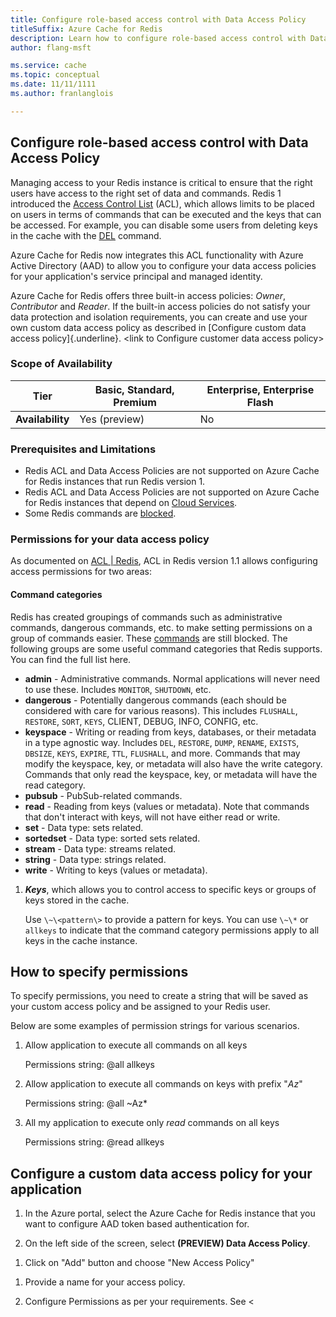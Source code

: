 ```yaml
---
title: Configure role-based access control with Data Access Policy
titleSuffix: Azure Cache for Redis
description: Learn how to configure role-based access control with Data Access Policy
author: flang-msft

ms.service: cache
ms.topic: conceptual
ms.date: 11/11/1111
ms.author: franlanglois

---
```


## Configure role-based access control with Data Access Policy

Managing access to your Redis instance is critical to ensure that the right users have access to the right set of data and commands. Redis 1 introduced the [Access Control List](https://redis.io/docs/management/security/acl/) (ACL), which allows limits to be placed on users in terms of commands that can be executed and the keys that can be accessed. For example, you can disable some users from deleting keys in the cache with the [DEL](https://redis.io/commands/del/) command.

Azure Cache for Redis now integrates this ACL functionality with Azure Active Directory (AAD) to allow you to configure your data access policies for your application's service principal and managed identity.

Azure Cache for Redis offers three built-in access policies: *Owner*, *Contributor* and *Reader*. If the built-in access policies do not satisfy your data protection and isolation requirements, you can create and use your own custom data access policy as described in [Configure custom data access policy]{.underline}. \<link to Configure customer data access policy\>

### Scope of Availability

| **Tier**         | Basic, Standard, Premium | Enterprise, Enterprise Flash |
|------------------|--------------------------|------------------------------|
| **Availability** | Yes (preview)            | No                           |
  


### Prerequisites and Limitations

- Redis ACL and Data Access Policies are not supported on Azure Cache for Redis instances that run Redis version 1.
- Redis ACL and Data Access Policies are not supported on Azure Cache for Redis instances that depend on [Cloud Services](/azure/azure-cache-for-redis/cache-faq#caches-with-a-dependency-on-cloud-services--classic).
- Some Redis commands are [blocked](/azure/azure-cache-for-redis/cache-configure#redis-commands-not-supported-in-azure-cache-for-redis).

### Permissions for your data access policy

As documented on [ACL | Redis](https://redis.io/docs/management/security/acl/), ACL in Redis version 1.1 allows configuring access permissions for two areas:

#### Command categories

   Redis has created groupings of commands such as administrative commands, dangerous commands, etc. to make setting permissions on a group of commands easier. These [commands](cache-configure.md#redis-commands-not-supported-in-azure-cache-for-redis) are still blocked. The following groups are some useful command categories that Redis supports. You can find the full list here.

   - **admin** - Administrative commands. Normal applications will never need to use these. Includes `MONITOR`, `SHUTDOWN`, etc.
   - **dangerous** - Potentially dangerous commands (each should be considered with care for various reasons). This includes `FLUSHALL`, `RESTORE`, `SORT`, `KEYS`, CLIENT,    DEBUG, INFO, CONFIG, etc.
   - **keyspace** - Writing or reading from keys, databases, or their metadata in a type agnostic way. Includes `DEL`, `RESTORE`, `DUMP`, `RENAME`, `EXISTS`, `DBSIZE`, `KEYS`, `EXPIRE`, `TTL`, `FLUSHALL`, and more. Commands that may modify the keyspace, key, or metadata will also have the write category. Commands that only read the keyspace, key, or     metadata will have the read category.
   - **pubsub** - PubSub-related commands.
   - **read** - Reading from keys (values or metadata). Note that commands that don\'t interact with keys, will not have either read or write.
   - **set** - Data type: sets related.
   - **sortedset** - Data type: sorted sets related.
   - **stream** - Data type: streams related.
   - **string** - Data type: strings related.
   - **write** - Writing to keys (values or metadata).

1. ***Keys***, which allows you to control access to specific keys or groups of keys stored in the cache.

   Use `\~\<pattern\>` to provide a pattern for keys. You can use `\~\*` or `allkeys` to indicate that the command category permissions apply to all keys in the cache instance.

## How to specify permissions

To specify permissions, you need to create a string that will be saved as your custom access policy and be assigned to your Redis user.

Below are some examples of permission strings for various scenarios.

1. Allow application to execute all commands on all keys

    Permissions string: \@all allkeys

1. Allow application to execute all commands on keys with prefix "*Az*"

    Permissions string: \@all \~Az\*

1. All my application to execute only *read* commands on all keys

     Permissions string: \@read allkeys

## Configure a custom data access policy for your application

1. In the Azure portal, select the Azure Cache for Redis instance that you want to configure AAD token based authentication for.

1. On the left side of the screen, select **(PREVIEW) Data Access Policy**.

<!-- > (ADD SCREENSHOT) -->

1. Click on "Add" button and choose "New Access Policy"

<!-- (ADD SCREENSHOT) -->

1. Provide a name for your access policy.

1. Configure Permissions as per your requirements. See \<
